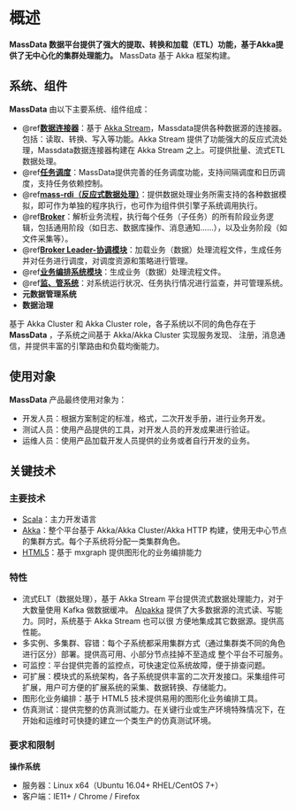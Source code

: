 # 概述

**MassData 数据平台提供了强大的提取、转换和加载（ETL）功能，基于Akka提供了无中心化的集群处理能力。** MassData
基于 Akka 框架构建。

## 系统、组件

**MassData** 由以下主要系统、组件组成：

- @ref[**数据连接器**](../connector/index.md)：基于 <a href="https://doc.akka.io/docs/akka/current/stream/index.html?language=scala" target="_blank">Akka Stream</a>，Massdata提供各种数据源的连接器。包括：读取、转换、写入等功能。Akka Stream 提供了功能强大的反应式流处理，Massdata数据连接器构建在 Akka Stream 之上。可提供批量、流式ETL数据处理。
- @ref[**任务调度**](../scheduler/index.md)：MassData提供完善的任务调度功能，支持间隔调度和日历调度，支持任务依赖控制。
- @ref[**mass-rdi（反应式数据处理）**](../rdi/index.md)：提供数据处理业务所需支持的各种数据模拟，即可作为单独的程序执行，也可作为组件供引擎子系统调用执行。
- @ref[**Broker**](../broker/core.md)：解析业务流程，执行每个任务（子任务）的所有阶段业务逻辑，包括通用阶段（如日志、数据库操作、消息通知……），以及业务阶段（如文件采集等）。
- @ref[**Broker Leader-协调模块**](../broker/leader.md)：加载业务（数据）处理流程文件，生成任务并对任务进行调度，对调度资源和策略进行管理。
- @ref[**业务编排系统模块**](../console/orchestration/orchestration.md)：生成业务（数据）处理流程文件。
- @ref[**监、管系统**](../console/console/console.md)：对系统运行状况、任务执行情况进行监查，并可管理系统。
- **元数据管理系统**
- **数据治理**

基于 Akka Cluster 和 Akka Cluster role，各子系统以不同的角色存在于 **MassData** ，子系统之间基于 Akka/Akka Cluster 实现服务发现、
注册，消息通信，并提供丰富的引擎路由和负载均衡能力。

## 使用对象

**MassData** 产品最终使用对象为：

- 开发人员：根据方案制定的标准，格式，二次开发手册，进行业务开发。
- 测试人员：使用产品提供的工具，对开发人员的开发成果进行验证。
- 运维人员：使用产品加载开发人员提供的业务或者自行开发的业务。

## 关键技术

### 主要技术

- [Scala](http://scala-lang.org/)：主力开发语言
- [Akka](https://akka.io/)：整个平台基于 Akka/Akka Cluster/Akka HTTP 构建，使用无中心节点的集群方式。每个子系统将分配一类集群角色。
- [HTML5](https://developer.mozilla.org/zh-CN/docs/Web/Guide/HTML/HTML5)：基于 mxgraph 提供图形化的业务编排能力

### 特性

- 流式ELT（数据处理），基于 Akka Stream 平台提供流式数据处理能力，对于大数量使用 Kafka 做数据缓冲。
  [Alpakka](https://github.com/akka/alpakka) 提供了大多数据源的流式读、写能力。同时，系统基于 Akka Stream 也可以很
  方便地集成其它数据源。提供高性能。
- 多实例、多集群、容错：每个子系统都采用集群方式（通过集群类不同的角色进行区分）部署。提供高可用、小部分节点挂掉不至造成
  整个平台不可服务。
- 可监控：平台提供完善的监控点，可快速定位系统故障，便于排查问题。
- 可扩展：模块式的系统架构，各子系统提供丰富的二次开发接口。采集组件可扩展，用户可方便的扩展系统的采集、数据转换、存储能力。
- 图形化业务编排：基于 HTML5 技术提供易用的图形化业务编排工具。
- 仿真测试：提供完整的仿真测试能力。在关键行业或生产环境特殊情况下，在开始和运维时可快捷的建立一个类生产的仿真测试环境。

### 要求和限制

**操作系统**

- 服务器：Linux x64（Ubuntu 16.04+ RHEL/CentOS 7+）
- 客户端：IE11+ / Chrome / Firefox
